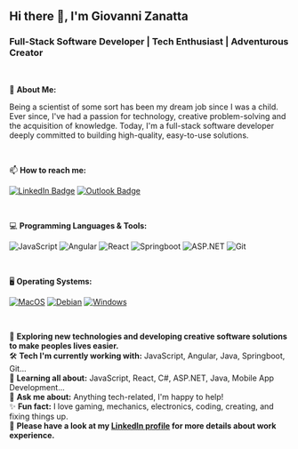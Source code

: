 <div align="left">

## Hi there 👋, I'm Giovanni Zanatta 
### Full-Stack Software Developer | Tech Enthusiast | Adventurous Creator

</div>

<br>

👋 **About Me:**

Being a scientist of some sort has been my dream job since I was a child. Ever since, I've had a passion for technology, creative problem-solving and the acquisition of knowledge. Today, I'm a full-stack software developer deeply committed to building high-quality, easy-to-use solutions.

<br>

📫 **How to reach me:**

[![LinkedIn Badge](https://img.shields.io/badge/-LinkedIn-0077b5?style=flat&logo=LinkedIn&logoColor=white)](https://www.linkedin.com/in/zanattagiovanni)
[![Outlook Badge](https://img.shields.io/badge/-Outlook-0078D4?style=flat&logo=microsoft-outlook&logoColor=white)](mailto:zanattagiovanni@gmail.com)

<br>

💻 **Programming Languages & Tools:**

![JavaScript](https://img.shields.io/badge/-Javascript-000000?style=flat&logo=javascript)
![Angular](https://img.shields.io/badge/-Angular-c3002f?style=flat&logo=Angular)
![React](https://img.shields.io/badge/-React-000000?style=flat&logo=react&)
![Springboot](https://img.shields.io/badge/-Springboot-6DB33F?style=flat&logo=springboot&logoColor=white)
![ASP.NET](https://img.shields.io/badge/-ASP.NET-512BD4?style=flat&logo=dotnet&logoColor=white)
![Git](https://img.shields.io/badge/-Git-F05032?style=flat&logo=git&logoColor=white)

<br>

🖥 **Operating Systems:**

[![MacOS](https://img.shields.io/badge/-MacOS-000000?style=flat&logo=macos&logoColor=white)](https://www.apple.com/macos/)
[![Debian](https://img.shields.io/badge/-Debian-FFFFFF?style=flat&logo=debian&logoColor=A81D33)](https://debian.org/)
[![Windows](https://img.shields.io/badge/-Windows-0078D6?style=flat&logo=windows&logoColor=white)](https://www.microsoft.com/en-us/windows)

<br>

🌱 **Exploring new technologies and developing creative software solutions to make peoples lives easier.**<br>
🛠 **Tech I'm currently working with:** JavaScript, Angular, Java, Springboot, Git...<br>
🚀 **Learning all about:** JavaScript, React, C#, ASP.NET, Java, Mobile App Development...<br>
💬 **Ask me about:** Anything tech-related, I'm happy to help!<br>
✨ **Fun fact:** I love gaming, mechanics, electronics, coding, creating, and fixing things up.<br>
📄 **Please have a look at my [LinkedIn profile](https://www.linkedin.com/in/zanattagiovanni) for more details about work experience.**


<!--
**znttg/znttg** is a ✨ _special_ ✨ repository because its `README.md` (this file) appears on your GitHub profile.

Here are some ideas to get you started:

- 🔭 I’m currently working on ...
- 🌱 I’m currently learning ...
- 👯 I’m looking to collaborate on ...
- 🤔 I’m looking for help with ...
- 💬 Ask me about ...
- 📫 How to reach me: ...
- 😄 Pronouns: ...
- ⚡ Fun fact: ...
-->
